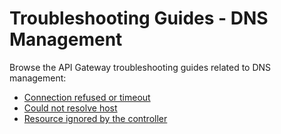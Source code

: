 # Troubleshooting Guides - DNS Management

Browse the API Gateway troubleshooting guides related to DNS management:

- [Connection refused or timeout](./03-10-dns-mgt-connection-refused.md)
- [Could not resolve host](./03-11-dns-mgt-could-not-resolve-host.md)
- [Resource ignored by the controller](./03-12-dns-mgt-resource-ignored.md)